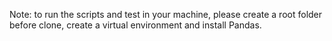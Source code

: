 Note: to run the scripts and test in your machine, please create a root folder before clone, create a virtual environment and install Pandas.
